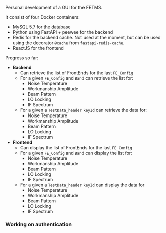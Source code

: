 Personal development of a GUI for the FETMS.

It consist of four Docker containers:
 - MySQL 5.7 for the database
 - Python using FastAPI + peewee for the backend
 - Redis for the backend cache. Not used at the moment, but can be used using the decorator `@cache` from `fastapi-redis-cache`.
 - ReactJS for the frontend

Progress so far:
 - **Backend**
   - Can retrieve the list of FrontEnds for the last `FE_Config`
   - For a given `FE_Config` and `Band` can retrieve the list for:
     - Noise Temperature
     - Workmanship Amplitude
     - Beam Pattern
     - LO Locking
     - IF Spectrum
   - For a given a `TestData_header` `keyId` can retrieve the data for:
     - Noise Temperature
     - Workmanship Amplitude
     - Beam Pattern
     - LO Locking
     - IF Spectrum
 - **Frontend**
   - Can display the list of FrontEnds for the last `FE_Config`
   - For a given `FE_Config` and `Band` can display the list for:
     - Noise Temperature
     - Workmanship Amplitude
     - Beam Pattern
     - LO Locking
     - IF Spectrum
   - For a given a `TestData_header` `keyId` can display the data for
     - Noise Temperature
     - Workmanship Amplitude
     - Beam Pattern
     - LO Locking
     - IF Spectrum

### Working on authentication